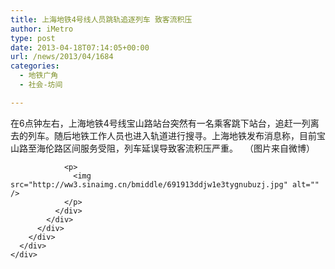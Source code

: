 ```yaml
---
title: 上海地铁4号线人员跳轨追逐列车 致客流积压
author: iMetro
type: post
date: 2013-04-18T07:14:05+00:00
url: /news/2013/04/1684
categories:
  - 地铁广角
  - 社会-坊间

---
```

<div id="wrapper">
  <div id="post">
    <div id="slideshow">
      <div>
        <div id="slider">
          <div>
            <div>
              <div id="b8edbfb6-f9aa-4964-8dba-9fcd49e1365d">
                <p>
                  在6点钟左右，上海地铁4号线宝山路站台突然有一名乘客跳下站台，追赶一列离去的列车。随后地铁工作人员也进入轨道进行搜寻。上海地铁发布消息称，目前宝山路至海伦路区间服务受阻，列车延误导致客流积压严重。 　（图片来自微博）
                </p>
                
                <p>
                  <img src="http://ww3.sinaimg.cn/bmiddle/691913ddjw1e3tygnubuzj.jpg" alt="" />
                </p>
              </div>
            </div>
          </div>
        </div>
      </div>
    </div>
  </div>
</div>